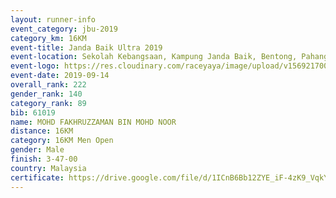 ```yaml
---
layout: runner-info 
event_category: jbu-2019 
category_km: 16KM 
event-title: Janda Baik Ultra 2019  
event-location: Sekolah Kebangsaan, Kampung Janda Baik, Bentong, Pahang, Malaysia 
event-logo: https://res.cloudinary.com/raceyaya/image/upload/v1569217009/logo/janda-baik_vch1pc.jpg 
event-date: 2019-09-14 
overall_rank: 222
gender_rank: 140
category_rank: 89
bib: 61019
name: MOHD FAKHRUZZAMAN BIN MOHD NOOR
distance: 16KM
category: 16KM Men Open
gender: Male
finish: 3-47-00
country: Malaysia
certificate: https://drive.google.com/file/d/1ICnB6Bb12ZYE_iF-4zK9_VqkY6u2JOZP/view?usp=sharing
---
```

